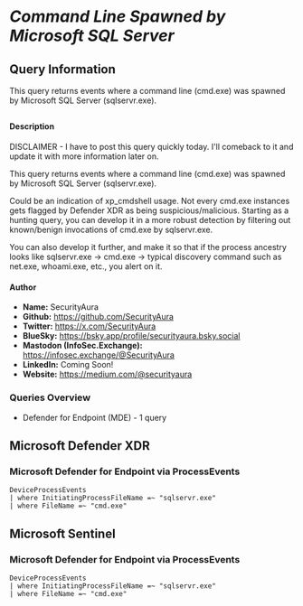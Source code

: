 # *Command Line Spawned by Microsoft SQL Server*

## Query Information

This query returns events where a command line (cmd.exe) was spawned by Microsoft SQL Server (sqlservr.exe).

##

#### Description

DISCLAIMER - I have to post this query quickly today. I'll comeback to it and update it with more information later on.

This query returns events where a command line (cmd.exe) was spawned by Microsoft SQL Server (sqlservr.exe).

Could be an indication of xp_cmdshell usage. Not every cmd.exe instances gets flagged by Defender XDR as being suspicious/malicious. Starting as a hunting query, you can develop it in a more robust detection by filtering out known/benign invocations of cmd.exe by sqlservr.exe.

You can also develop it further, and make it so that if the process ancestry looks like sqlservr.exe -> cmd.exe -> typical discovery command such as net.exe, whoami.exe, etc., you alert on it.

#### Author <Optional>
- **Name:** SecurityAura
- **Github:** https://github.com/SecurityAura
- **Twitter:** https://x.com/SecurityAura
- **BlueSky:** https://bsky.app/profile/securityaura.bsky.social
- **Mastodon (InfoSec.Exchange):** https://infosec.exchange/@SecurityAura
- **LinkedIn:** Coming Soon!
- **Website:** https://medium.com/@securityaura

### Queries Overview ###

- Defender for Endpoint (MDE) - 1 query

## Microsoft Defender XDR ##
### Microsoft Defender for Endpoint via ProcessEvents ###
```KQL
DeviceProcessEvents
| where InitiatingProcessFileName =~ "sqlservr.exe"
| where FileName =~ "cmd.exe"
```
## Microsoft Sentinel ##
### Microsoft Defender for Endpoint via ProcessEvents ###
```KQL
DeviceProcessEvents
| where InitiatingProcessFileName =~ "sqlservr.exe"
| where FileName =~ "cmd.exe"
```
